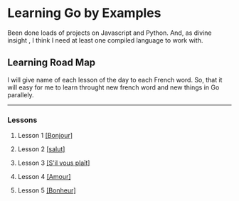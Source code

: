 # Learning Go by Examples

Been done loads of projects on Javascript and Python. And, as divine insight , I think I need at least one compiled language to work with.

## Learning Road Map

I will give name of each lesson of the day to each French word. So, that it will easy for me to learn throught new french word and new things in Go parallely.

----------------

### Lessons

1. Lesson 1  [[Bonjour]](https://github.com/aadityachapagain/learning-Go-by-Examples/tree/master/Bonjour)
  
2. Lesson 2  [[salut]](https://github.com/aadityachapagain/learning-Go-by-Examples/tree/master/salut)
  
3. Lesson 3 [[S'il vous plaît]](https://github.com/aadityachapagain/learning-Go-by-Examples/tree/master/s'il%20vous%20plait)

4. Lesson 4 [[Amour]](https://github.com/aadityachapagain/learning-Go-by-Examples/tree/master/Amour)

5. Lesson 5 [[Bonheur]](https://github.com/aadityachapagain/learning-Go-by-Examples/tree/master/Bonheur)
